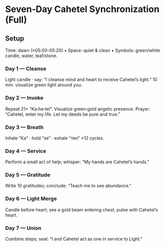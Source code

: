 # Seven‑Day Cahetel Synchronization (Full)

## Setup
Time: dawn (≈05:00–05:20) • Space: quiet & clean • Symbols: green/white candle, water, leaf/stone.

### Day 1 — Cleanse
Light candle · say: “I cleanse mind and heart to receive Cahetel’s light.”
10 min: visualize green light around you.

### Day 2 — Invoke
Repeat 21× “Ka‑he‑tel”. Visualize green‑gold angelic presence. Prayer:
“Cahetel, enter my life. Let my deeds be pure and true.”

### Day 3 — Breath
Inhale “Ка” · hold “хе” · exhale “тел” ×12 cycles.

### Day 4 — Service
Perform a small act of help; whisper: “My hands are Cahetel’s hands.”

### Day 5 — Gratitude
Write 10 gratitudes; conclude: “Teach me to see abundance.”

### Day 6 — Light Merge
Candle before heart; see a gold beam entering chest; pulse with Cahetel’s heart.

### Day 7 — Union
Combine steps; seal: “I and Cahetel act as one in service to Light.”
